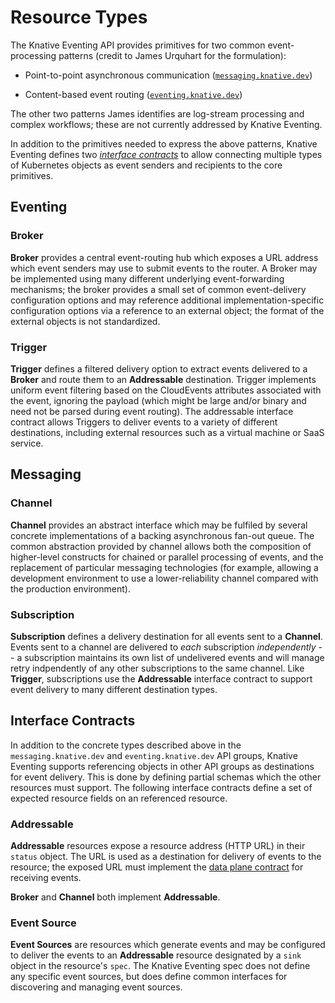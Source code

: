 # Resource Types

The Knative Eventing API provides primitives for two common event-processing
patterns (credit to James Urquhart for the formulation):

* Point-to-point asynchronous communication ([`messaging.knative.dev`](#messaging))

* Content-based event routing ([`eventing.knative.dev`](#eventing))

The other two patterns James identifies are log-stream processing and complex
workflows; these are not currently addressed by Knative Eventing.

In addition to the primitives needed to express the above patterns, Knative
Eventing defines two [_interface contracts_](#interface-contracts) to allow
connecting multiple types of Kubernetes objects as event senders and recipients
to the core primitives.

<!-- TODO: add a drawing -->

## Eventing

### Broker

**Broker** provides a central event-routing hub which exposes a URL address
which event senders may use to submit events to the router. A Broker may be
implemented using many different underlying event-forwarding mechanisms; the
broker provides a small set of common event-delivery configuration options and
may reference additional implementation-specific configuration options via a
reference to an external object; the format of the external objects is not
standardized.

### Trigger

**Trigger** defines a filtered delivery option to extract events delivered to a
**Broker** and route them to an **Addressable** destination. Trigger implements
uniform event filtering based on the CloudEvents attributes associated with the
event, ignoring the payload (which might be large and/or binary and need not be
parsed during event routing). The addressable interface contract allows Triggers
to deliver events to a variety of different destinations, including external
resources such as a virtual machine or SaaS service.

## Messaging

### Channel

**Channel** provides an abstract interface which may be fulfiled by several
concrete implementations of a backing asynchronous fan-out queue. The common
abstraction provided by channel allows both the composition of higher-level
constructs for chained or parallel processing of events, and the replacement of
particular messaging technologies (for example, allowing a development
environment to use a lower-reliability channel compared with the production
environment).

### Subscription

**Subscription** defines a delivery destination for all events sent to a
**Channel**. Events sent to a channel are delivered to _each_ subscription
_independently_ -- a subscription maintains its own list of undelivered events
and will manage retry indpendently of any other subscriptions to the same
channel. Like **Trigger**, subscriptions use the **Addressable** interface
contract to support event delivery to many different destination types.

## Interface Contracts

In addition to the concrete types described above in the `messaging.knative.dev`
and `eventing.knative.dev` API groups, Knative Eventing supports referencing
objects in other API groups as destinations for event delivery. This is done by
defining partial schemas which the other resources must support. The following
interface contracts define a set of expected resource fields on an referenced
resource.

### Addressable

**Addressable** resources expose a resource address (HTTP URL) in their `status`
object. The URL is used as a destination for delivery of events to the resource;
the exposed URL must implement the [data plane contract](data-plane.md) for
receiving events.

**Broker** and **Channel** both implement **Addressable**.

### Event Source

**Event Sources** are resources which generate events and may be configured to
deliver the events to an **Addressable** resource designated by a `sink` object
in the resource's `spec`. The Knative Eventing spec does not define any specific
event sources, but does define common interfaces for discovering and managing
event sources.

